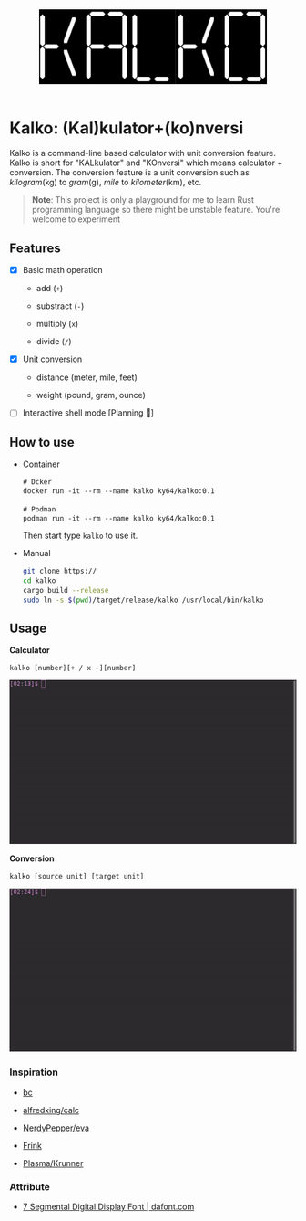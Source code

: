 <div align="center">

<img src="font.png" width=400 />

</div>

<br />

# Kalko: (Kal)kulator+(ko)nversi

Kalko is a command-line based calculator with unit conversion feature. Kalko is short for "KALkulator" and "KOnversi" which means calculator + conversion. The conversion feature is a unit conversion such as *kilogram*(kg) to *gram*(g), *mile* to *kilometer*(km), etc.

> **Note**: This project is only a playground for me to learn Rust programming language so there might be unstable feature. You're welcome to experiment

## Features

- [x] Basic math operation
  
  - add (`+`)
  
  - substract (`-`)
  
  - multiply (`x`)
  
  - divide (`/`)

- [x] Unit conversion
  
  - distance (meter, mile, feet)
  
  - weight (pound, gram, ounce)

- [ ] Interactive shell mode [Planning :memo:]

## How to use

* Container
  
  ```shell
  # Dcker
  docker run -it --rm --name kalko ky64/kalko:0.1
  
  # Podman
  podman run -it --rm --name kalko ky64/kalko:0.1
  ```
  
  Then start type `kalko` to use it.

* Manual
  
  ```sh
  git clone https://
  cd kalko
  cargo build --release
  sudo ln -s $(pwd)/target/release/kalko /usr/local/bin/kalko
  ```

## Usage

**Calculator**

```shell
kalko [number][+ / x -][number]
```

<img src="asset/math-operation.gif" />

**Conversion**

```shell
kalko [source unit] [target unit]
```


<img src="asset/conversion.gif" />


### Inspiration

* [bc](https://www.gnu.org/software/bc/)

* [alfredxing/calc](https://github.com/alfredxing/calc)

* [NerdyPepper/eva](https://github.com/NerdyPepper/eva)

* [Frink](https://frinklang.org/#HowFrinkIsDifferent)

* [Plasma/Krunner](https://userbase.kde.org/Plasma/Krunner#Calculator)

### Attribute

* [7 Segmental Digital Display Font | dafont.com](https://www.dafont.com/7-segmental-digital-display.font?psize=l&text=KALKO)
